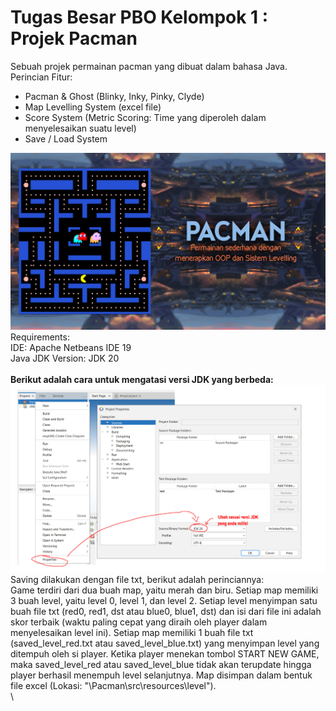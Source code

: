 # Tugas Besar PBO Kelompok 1 : Projek Pacman
Sebuah projek permainan pacman yang dibuat dalam bahasa Java.\
Perincian Fitur:
- Pacman & Ghost (Blinky, Inky, Pinky, Clyde)
- Map Levelling System (excel file)
- Score System (Metric Scoring: Time yang diperoleh dalam menyelesaikan suatu level)
- Save / Load System

![Screenshot](pacman-github-screen.jpg)
Requirements:\
IDE: Apache Netbeans IDE 19\
Java JDK Version: JDK 20\
\
**Berikut adalah cara untuk mengatasi versi JDK yang berbeda:**
![Screenshot](different-jdk-version-tutorial.jpg)
\
Saving dilakukan dengan file txt, berikut adalah perinciannya:\
Game terdiri dari dua buah map, yaitu merah dan biru. Setiap map memiliki 3 buah level, yaitu level 0, level 1, dan level 2. Setiap level menyimpan satu buah file txt (red0, red1, dst atau blue0, blue1, dst) dan isi dari file ini adalah skor terbaik (waktu paling cepat yang diraih oleh player dalam menyelesaikan level ini). Setiap map memiliki 1 buah file txt (saved_level_red.txt atau saved_level_blue.txt) yang menyimpan level yang ditempuh oleh si player. Ketika player menekan tombol START NEW GAME, maka saved_level_red atau saved_level_blue tidak akan terupdate hingga player berhasil menempuh level selanjutnya. Map disimpan dalam bentuk file excel (Lokasi: "\Pacman\src\resources\level").\
\

